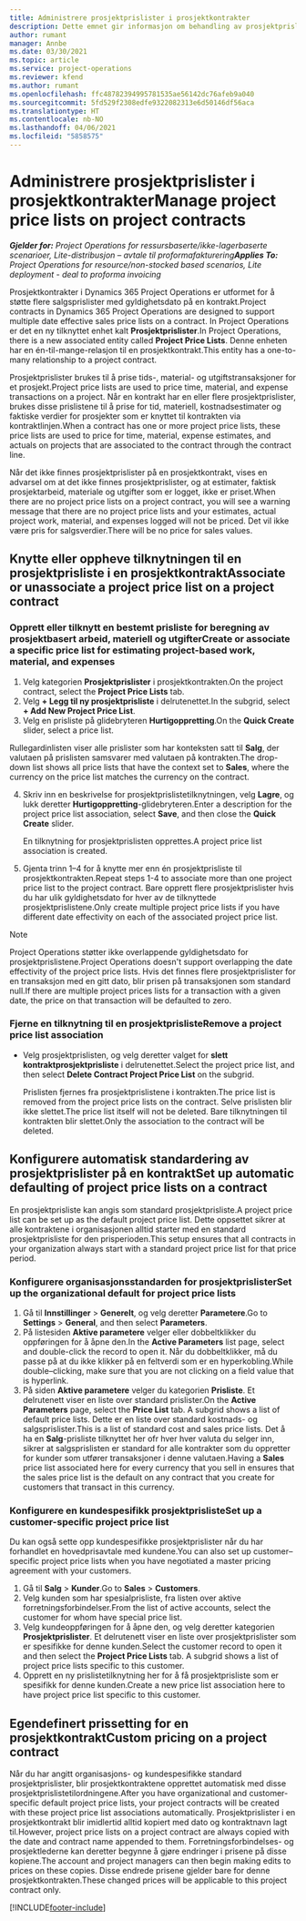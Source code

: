 ```yaml
---
title: Administrere prosjektprislister i prosjektkontrakter
description: Dette emnet gir informasjon om behandling av prosjektprislister på prosjektkontrakter.
author: rumant
manager: Annbe
ms.date: 03/30/2021
ms.topic: article
ms.service: project-operations
ms.reviewer: kfend
ms.author: rumant
ms.openlocfilehash: ffc48782394995781535ae56142dc76afeb9a040
ms.sourcegitcommit: 5fd529f2308edfe9322082313e6d50146df56aca
ms.translationtype: HT
ms.contentlocale: nb-NO
ms.lasthandoff: 04/06/2021
ms.locfileid: "5858575"
---
```

# <a name="manage-project-price-lists-on-project-contracts"></a><span data-ttu-id="78f36-103">Administrere prosjektprislister i prosjektkontrakter</span><span class="sxs-lookup"><span data-stu-id="78f36-103">Manage project price lists on project contracts</span></span>

<span data-ttu-id="78f36-104">_**Gjelder for:** Project Operations for ressursbaserte/ikke-lagerbaserte scenarioer, Lite-distribusjon – avtale til proformafakturering_</span><span class="sxs-lookup"><span data-stu-id="78f36-104">_**Applies To:** Project Operations for resource/non-stocked based scenarios, Lite deployment - deal to proforma invoicing_</span></span>

<span data-ttu-id="78f36-105">Prosjektkontrakter i Dynamics 365 Project Operations er utformet for å støtte flere salgsprislister med gyldighetsdato på en kontrakt.</span><span class="sxs-lookup"><span data-stu-id="78f36-105">Project contracts in Dynamics 365 Project Operations are designed to support multiple date effective sales price lists on a contract.</span></span> <span data-ttu-id="78f36-106">In Project Operations er det en ny tilknyttet enhet kalt **Prosjektprislister**.</span><span class="sxs-lookup"><span data-stu-id="78f36-106">In Project Operations, there is a new associated entity called **Project Price Lists**.</span></span> <span data-ttu-id="78f36-107">Denne enheten har en én-til-mange-relasjon til en prosjektkontrakt.</span><span class="sxs-lookup"><span data-stu-id="78f36-107">This entity has a one-to-many relationship to a project contract.</span></span>

<span data-ttu-id="78f36-108">Prosjektprislister brukes til å prise tids-, material- og utgiftstransaksjoner for et prosjekt.</span><span class="sxs-lookup"><span data-stu-id="78f36-108">Project price lists are used to price time, material, and expense transactions on a project.</span></span> <span data-ttu-id="78f36-109">Når en kontrakt har en eller flere prosjektprislister, brukes disse prislistene til å prise for tid, materiell, kostnadsestimater og faktiske verdier for prosjekter som er knyttet til kontrakten via kontraktlinjen.</span><span class="sxs-lookup"><span data-stu-id="78f36-109">When a contract has one or more project price lists, these price lists are used to price for time, material, expense estimates, and actuals on projects that are associated to the contract through the contract line.</span></span>

<span data-ttu-id="78f36-110">Når det ikke finnes prosjektprislister på en prosjektkontrakt, vises en advarsel om at det ikke finnes prosjektprislister, og at estimater, faktisk prosjektarbeid, materiale og utgifter som er logget, ikke er priset.</span><span class="sxs-lookup"><span data-stu-id="78f36-110">When there are no project price lists on a project contract, you will see a warning message that there are no project price lists and your estimates, actual project work, material, and expenses logged will not be priced.</span></span> <span data-ttu-id="78f36-111">Det vil ikke være pris for salgsverdier.</span><span class="sxs-lookup"><span data-stu-id="78f36-111">There will be no price for sales values.</span></span>

## <a name="associate-or-unassociate-a-project-price-list-on-a-project-contract"></a><span data-ttu-id="78f36-112">Knytte eller oppheve tilknytningen til en prosjektprisliste i en prosjektkontrakt</span><span class="sxs-lookup"><span data-stu-id="78f36-112">Associate or unassociate a project price list on a project contract</span></span>

### <a name="create-or-associate-a-specific-price-list-for-estimating-project-based-work-material-and-expenses"></a><span data-ttu-id="78f36-113">Opprett eller tilknytt en bestemt prisliste for beregning av prosjektbasert arbeid, materiell og utgifter</span><span class="sxs-lookup"><span data-stu-id="78f36-113">Create or associate a specific price list for estimating project-based work, material, and expenses</span></span>

1. <span data-ttu-id="78f36-114">Velg kategorien **Prosjektprislister** i prosjektkontrakten.</span><span class="sxs-lookup"><span data-stu-id="78f36-114">On the project contract, select the **Project Price Lists** tab.</span></span>
2. <span data-ttu-id="78f36-115">Velg **+ Legg til ny prosjektprisliste** i delrutenettet.</span><span class="sxs-lookup"><span data-stu-id="78f36-115">In the subgrid, select **+ Add New Project Price List**.</span></span>
3. <span data-ttu-id="78f36-116">Velg en prisliste på glidebryteren **Hurtigoppretting**.</span><span class="sxs-lookup"><span data-stu-id="78f36-116">On the **Quick Create** slider, select a price list.</span></span> 

  <span data-ttu-id="78f36-117">Rullegardinlisten viser alle prislister som har konteksten satt til **Salg**, der valutaen på prislisten samsvarer med valutaen på kontrakten.</span><span class="sxs-lookup"><span data-stu-id="78f36-117">The drop-down list shows all price lists that have the context set to **Sales**, where the currency on the price list matches the currency on the contract.</span></span>
  
4. <span data-ttu-id="78f36-118">Skriv inn en beskrivelse for prosjektprislistetilknytningen, velg **Lagre**, og lukk deretter **Hurtigoppretting**-glidebryteren.</span><span class="sxs-lookup"><span data-stu-id="78f36-118">Enter a description for the project price list association, select **Save**, and then close the **Quick Create** slider.</span></span>

   <span data-ttu-id="78f36-119">En tilknytning for prosjektprislisten opprettes.</span><span class="sxs-lookup"><span data-stu-id="78f36-119">A project price list association is created.</span></span>
   
5. <span data-ttu-id="78f36-120">Gjenta trinn 1–4 for å knytte mer enn én prosjektprisliste til prosjektkontrakten.</span><span class="sxs-lookup"><span data-stu-id="78f36-120">Repeat steps 1-4 to associate more than one project price list to the project contract.</span></span> <span data-ttu-id="78f36-121">Bare opprett flere prosjektprislister hvis du har ulik gyldighetsdato for hver av de tilknyttede prosjektprislistene.</span><span class="sxs-lookup"><span data-stu-id="78f36-121">Only create multiple project price lists if you have different date effectivity on each of the associated project price list.</span></span>

> [!NOTE]
> <span data-ttu-id="78f36-122">Project Operations støtter ikke overlappende gyldighetsdato for prosjektprislistene.</span><span class="sxs-lookup"><span data-stu-id="78f36-122">Project Operations doesn't support overlapping the date effectivity of the project price lists.</span></span> <span data-ttu-id="78f36-123">Hvis det finnes flere prosjektprislister for en transaksjon med en gitt dato, blir prisen på transaksjonen som standard null.</span><span class="sxs-lookup"><span data-stu-id="78f36-123">If there are multiple project prices lists for a transaction with a given date, the price on that transaction will be defaulted to zero.</span></span>

### <a name="remove-a-project-price-list-association"></a><span data-ttu-id="78f36-124">Fjerne en tilknytning til en prosjektprisliste</span><span class="sxs-lookup"><span data-stu-id="78f36-124">Remove a project price list association</span></span>

- <span data-ttu-id="78f36-125">Velg prosjektprislisten, og velg deretter valget for **slett kontraktprosjektprisliste** i delrutenettet.</span><span class="sxs-lookup"><span data-stu-id="78f36-125">Select the project price list, and then select **Delete Contract Project Price List** on the subgrid.</span></span> 

  <span data-ttu-id="78f36-126">Prislisten fjernes fra prosjektprislistene i kontrakten.</span><span class="sxs-lookup"><span data-stu-id="78f36-126">The price list is removed from the project price lists on the contract.</span></span> <span data-ttu-id="78f36-127">Selve prislisten blir ikke slettet.</span><span class="sxs-lookup"><span data-stu-id="78f36-127">The price list itself will not be deleted.</span></span> <span data-ttu-id="78f36-128">Bare tilknytningen til kontrakten blir slettet.</span><span class="sxs-lookup"><span data-stu-id="78f36-128">Only the association to the contract will be deleted.</span></span>

## <a name="set-up-automatic-defaulting-of-project-price-lists-on-a-contract"></a><span data-ttu-id="78f36-129">Konfigurere automatisk standardering av prosjektprislister på en kontrakt</span><span class="sxs-lookup"><span data-stu-id="78f36-129">Set up automatic defaulting of project price lists on a contract</span></span>

<span data-ttu-id="78f36-130">En prosjektprisliste kan angis som standard prosjektprisliste.</span><span class="sxs-lookup"><span data-stu-id="78f36-130">A project price list can be set up as the default project price list.</span></span> <span data-ttu-id="78f36-131">Dette oppsettet sikrer at alle kontraktene i organisasjonen alltid starter med en standard prosjektprisliste for den prisperioden.</span><span class="sxs-lookup"><span data-stu-id="78f36-131">This setup ensures that all contracts in your organization always start with a standard project price list for that price period.</span></span>

### <a name="set-up-the-organizational-default-for-project-price-lists"></a><span data-ttu-id="78f36-132">Konfigurere organisasjonsstandarden for prosjektprislister</span><span class="sxs-lookup"><span data-stu-id="78f36-132">Set up the organizational default for project price lists</span></span>

1. <span data-ttu-id="78f36-133">Gå til **Innstillinger** > **Generelt**, og velg deretter **Parametere**.</span><span class="sxs-lookup"><span data-stu-id="78f36-133">Go to **Settings** > **General**, and then select **Parameters**.</span></span>
2. <span data-ttu-id="78f36-134">På listesiden **Aktive parametere** velger eller dobbeltklikker du oppføringen for å åpne den.</span><span class="sxs-lookup"><span data-stu-id="78f36-134">In the **Active Parameters** list page, select and double-click the record to open it.</span></span> <span data-ttu-id="78f36-135">Når du dobbeltklikker, må du passe på at du ikke klikker på en feltverdi som er en hyperkobling.</span><span class="sxs-lookup"><span data-stu-id="78f36-135">While double–clicking, make sure that you are not clicking on a field value that is hyperlink.</span></span> 
3. <span data-ttu-id="78f36-136">På siden **Aktive parametere** velger du kategorien **Prisliste**. Et delrutenett viser en liste over standard prislister.</span><span class="sxs-lookup"><span data-stu-id="78f36-136">On the **Active Parameters** page, select the **Price List** tab. A subgrid shows a list of default price lists.</span></span> <span data-ttu-id="78f36-137">Dette er en liste over standard kostnads- og salgsprislister.</span><span class="sxs-lookup"><span data-stu-id="78f36-137">This is a list of standard cost and sales price lists.</span></span> <span data-ttu-id="78f36-138">Det å ha en **Salg**-prisliste tilknyttet her ofr hver hver valuta du selger inn, sikrer at salgsprislisten er standard for alle kontrakter som du oppretter for kunder som utfører transaksjoner i denne valutaen.</span><span class="sxs-lookup"><span data-stu-id="78f36-138">Having a **Sales** price list associated here for every currency that you sell in ensures that the sales price list is the default on any contract that you create for customers that transact in this currency.</span></span>

### <a name="set-up-a-customer-specific-project-price-list"></a><span data-ttu-id="78f36-139">Konfigurere en kundespesifikk prosjektprisliste</span><span class="sxs-lookup"><span data-stu-id="78f36-139">Set up a customer-specific project price list</span></span>

<span data-ttu-id="78f36-140">Du kan også sette opp kundespesifikke prosjektprislister når du har forhandlet en hovedprisavtale med kundene.</span><span class="sxs-lookup"><span data-stu-id="78f36-140">You can also set up customer–specific project price lists when you have negotiated a master pricing agreement with your customers.</span></span>

1. <span data-ttu-id="78f36-141">Gå til **Salg** > **Kunder**.</span><span class="sxs-lookup"><span data-stu-id="78f36-141">Go to **Sales** > **Customers**.</span></span>
2. <span data-ttu-id="78f36-142">Velg kunden som har spesialprisliste, fra listen over aktive forretningsforbindelser.</span><span class="sxs-lookup"><span data-stu-id="78f36-142">From the list of active accounts, select the customer for whom have special price list.</span></span>
3. <span data-ttu-id="78f36-143">Velg kundeoppføringen for å åpne den, og velg deretter kategorien **Prosjektprislister**. Et delrutenett viser en liste over prosjektprislister som er spesifikke for denne kunden.</span><span class="sxs-lookup"><span data-stu-id="78f36-143">Select the customer record to open it and then select the **Project Price Lists** tab. A subgrid shows a list of project price lists specific to this customer.</span></span> 
4. <span data-ttu-id="78f36-144">Opprett en ny prislistetilknytning her for å få prosjektprisliste som er spesifikk for denne kunden.</span><span class="sxs-lookup"><span data-stu-id="78f36-144">Create a new price list association here to have project price list specific to this customer.</span></span>

## <a name="custom-pricing-on-a-project-contract"></a><span data-ttu-id="78f36-145">Egendefinert prissetting for en prosjektkontrakt</span><span class="sxs-lookup"><span data-stu-id="78f36-145">Custom pricing on a project contract</span></span>

<span data-ttu-id="78f36-146">Når du har angitt organisasjons- og kundespesifikke standard prosjektprislister, blir prosjektkontraktene opprettet automatisk med disse prosjektprislistetilordningene.</span><span class="sxs-lookup"><span data-stu-id="78f36-146">After you have organizational and customer-specific default project price lists, your project contracts will be created with these project price list associations automatically.</span></span> <span data-ttu-id="78f36-147">Prosjektprislister i en prosjektkontrakt blir imidlertid alltid kopiert med dato og kontraktnavn lagt til.</span><span class="sxs-lookup"><span data-stu-id="78f36-147">However, project price lists on a project contract are always copied with the date and contract name appended to them.</span></span> <span data-ttu-id="78f36-148">Forretningsforbindelses- og prosjektlederne kan deretter begynne å gjøre endringer i prisene på disse kopiene.</span><span class="sxs-lookup"><span data-stu-id="78f36-148">The account and project managers can then begin making edits to prices on these copies.</span></span> <span data-ttu-id="78f36-149">Disse endrede prisene gjelder bare for denne prosjektkontrakten.</span><span class="sxs-lookup"><span data-stu-id="78f36-149">These changed prices will be applicable to this project contract only.</span></span>


[!INCLUDE[footer-include](../includes/footer-banner.md)]
